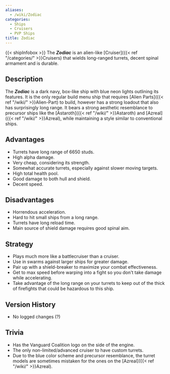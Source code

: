 ```yaml
---
aliases:
  - /wiki/Zodiac
categories:
  - Ships
  - Cruisers
  - PVP Ships
title: Zodiac
---
```


{{< shipInfobox >}} The **_Zodiac_** is an alien-like [Cruiser]({{< ref "/categories/" >}}Cruisers) that wields long-ranged turrets, decent spinal armament and is durable.

## Description

The **_Zodiac_** is a dark navy, box-like ship with blue neon lights outlining its features. It is the only regular build menu ship that requires [Alien Parts]({{< ref "/wiki/" >}}Alien-Part) to build, however has a strong loadout that also has surprisingly long range. It bears a strong aesthetic resemblance to precursor ships like the [Astaroth]({{< ref "/wiki/" >}}Astaroth) and [Azreal]({{< ref "/wiki/" >}}Azreal), while maintaining a style similar to conventional ships.

## Advantages

- Turrets have long range of 6650 studs.
- High alpha damage.
- Very cheap, considering its strength.
- Somewhat accurate turrets, especially against slower moving targets.
- High total health pool.
- Good damage to both hull and shield.
- Decent speed.

## Disadvantages

- Horrendous acceleration.
- Hard to hit small ships from a long range.
- Turrets have long reload time.
- Main source of shield damage requires good spinal aim.

## Strategy

- Plays much more like a battlecruiser than a cruiser.
- Use in swarms against larger ships for greater damage.
- Pair up with a shield-breaker to maximize your combat effectiveness.
- Get to max speed before warping into a fight so you don't take damage while accelerating.
- Take advantage of the long range on your turrets to keep out of the thick of firefights that could be hazardous to this ship.

## Version History

- No logged changes (?)

## Trivia

- Has the Vanguard Coalition logo on the side of the engine.
- The only non-limited/advanced cruiser to have custom turrets.
- Due to the blue color scheme and precursor resemblance, the turret models are sometimes mistaken for the ones on the [Azreal]({{< ref "/wiki/" >}}Azreal).
